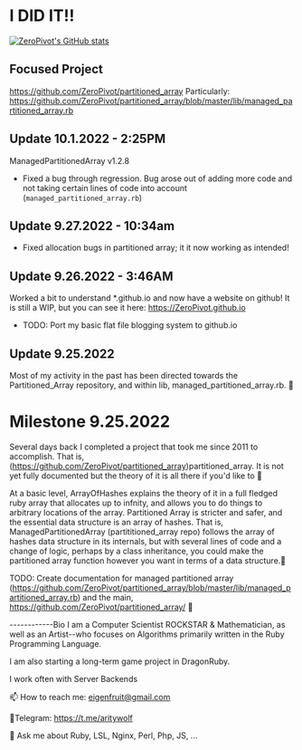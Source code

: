 # I DID IT!!

[![ZeroPivot's GitHub stats](https://github-readme-stats.vercel.app/api?username=zeropivot)](https://github.com/anuraghazra/github-readme-stats)


## Focused Project
https://github.com/ZeroPivot/partitioned_array
Particularly: https://github.com/ZeroPivot/partitioned_array/blob/master/lib/managed_partitioned_array.rb

## Update 10.1.2022 - 2:25PM
ManagedPartitionedArray v1.2.8
* Fixed a bug through regression. Bug arose out of adding more code and not taking certain lines of code into account (`managed_partitioned_array.rb`)

## Update 9.27.2022 - 10:34am
* Fixed allocation bugs in partitioned array; it it now working as intended!

## Update 9.26.2022 - 3:46AM
Worked a bit to understand *.github.io and now have a website on github! It is still a WIP, but you can see it here: https://ZeroPivot.github.io
* TODO: Port my basic flat file blogging system to github.io

## Update 9.25.2022
Most of my activity in the past has been directed towards the Partitioned_Array repository, and within lib, managed_partitioned_array.rb. 🌠

# Milestone 9.25.2022
Several days back I completed a project that took me since 2011 to accomplish. That is, (https://github.com/ZeroPivot/partitioned_array)partitioned_array. It is not yet fully documented but the theory of it is all there if you'd like to 🌠

At a basic level, ArrayOfHashes explains the theory of it in a full fledged ruby array that allocates up to infnity, and allows you to do things to arbitrary locations of the array. Partitioned Array is stricter and safer, and the essential data structure is an array of hashes. That is, ManagedPartitionedArray (partititioned_array repo) follows the array of hashes data structure in its internals, but with several lines of code and a change of logic, perhaps by a class inheritance, you could make  the partitioned array function however you want in terms of a data structure.🌠

TODO: Create documentation for managed partitioned array (https://github.com/ZeroPivot/partitioned_array/blob/master/lib/managed_partitioned_array.rb) and the main, https://github.com/ZeroPivot/partitioned_array/ 🌠

------------Bio
I am a Computer Scientist ROCKSTAR & Mathematician, as well as an Artist--who focuses on Algorithms primarily written in the Ruby Programming Language.

I am also starting a long-term game project in DragonRuby.

I work often with Server Backends

📫 How to reach me: eigenfruit@gmail.com

📲Telegram: https://t.me/aritywolf


💬 Ask me about Ruby, LSL, Nginx, Perl, Php, JS, ...
<!--
**ZeroPivot/ZeroPivot** is a ✨ _special_ ✨ repository because its `README.md` (this file) appears on your GitHub profile.

Here are some ideas to get you started:

🔭 I’m currently working on ... A game engine written in DragonRuby called the Bash Asset engine
- 🌱 I’m currently learning ... The Correlation between the "high level abstraction layer" of object oriented programming, and that of the lowest possible layer in the Ruby language layercake
- 👯 I’m looking to collaborate on ...
- 🤔 I’m looking for help with ...
- 💬 Ask me about ...
- 📫 How to reach me: ...
- 😄 Pronouns: ...
- ⚡ Fun fact: ...
-->
